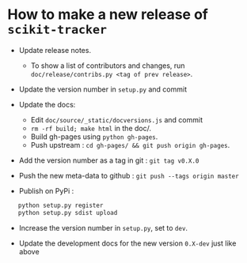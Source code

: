 # How to make a new release of `scikit-tracker`

- Update release notes.

  - To show a list of contributors and changes, run
    `doc/release/contribs.py <tag of prev release>`.

- Update the version number in `setup.py` and commit

- Update the docs:

  - Edit `doc/source/_static/docversions.js` and commit
  - `rm -rf build; make html` in the doc/.
  - Build gh-pages using `python gh-pages`.
  - Push upstream : `cd gh-pages/ && git push origin gh-pages`.

- Add the version number as a tag in git : `git tag v0.X.0`

- Push the new meta-data to github : `git push --tags origin master`

- Publish on PyPi :

```sh
   python setup.py register
   python setup.py sdist upload
```

- Increase the version number in `setup.py`, set to `dev`.

- Update the development docs for the new version `0.X-dev` just like above
